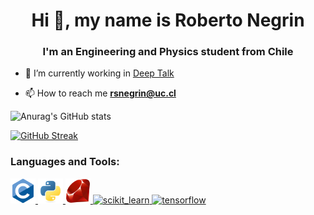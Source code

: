 <h1 align="center">Hi 👋, my name is Roberto Negrin</h1>
<h3 align="center">I'm an Engineering and Physics student from Chile</h3>

- 🔭 I’m currently working in [Deep Talk](https://www.deep-talk.ai/)

- 📫 How to reach me **rsnegrin@uc.cl**

![Anurag's GitHub stats](https://github-readme-stats.vercel.app/api?username=rsnegrin&show_icons=true&theme=vue-dark&hide=stars)

[![GitHub Streak](https://github-readme-streak-stats.herokuapp.com?user=rsnegrin&theme=vue-dark&date_format=M%20j%5B%2C%20Y%5D&background=27465B)](https://git.io/streak-stats)

<h3 align="left">Languages and Tools:</h3>
<p align="left"> <a href="https://www.cprogramming.com/" target="_blank" rel="noreferrer"> <img src="https://raw.githubusercontent.com/devicons/devicon/master/icons/c/c-original.svg" alt="c" width="40" height="40"/> </a> <a href="https://www.python.org" target="_blank" rel="noreferrer"> <img src="https://raw.githubusercontent.com/devicons/devicon/master/icons/python/python-original.svg" alt="python" width="40" height="40"/> </a> <a href="https://www.ruby-lang.org/en/" target="_blank" rel="noreferrer"> <img src="https://raw.githubusercontent.com/devicons/devicon/master/icons/ruby/ruby-original.svg" alt="ruby" width="40" height="40"/> </a> <a href="https://scikit-learn.org/" target="_blank" rel="noreferrer"> <img src="https://upload.wikimedia.org/wikipedia/commons/0/05/Scikit_learn_logo_small.svg" alt="scikit_learn" width="40" height="40"/> </a> <a href="https://www.tensorflow.org" target="_blank" rel="noreferrer"> <img src="https://www.vectorlogo.zone/logos/tensorflow/tensorflow-icon.svg" alt="tensorflow" width="40" height="40"/> </a> </p>

